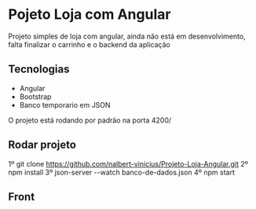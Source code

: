 # Pojeto Loja com Angular
 Projeto simples de loja com angular, ainda não está em desenvolvimento, falta finalizar o carrinho e o backend da aplicação

## Tecnologias
 - Angular
 - Bootstrap
 - Banco temporario em JSON

O projeto está rodando por padrão na porta 4200/

## Rodar projeto

1º git clone https://github.com/nalbert-vinicius/Projeto-Loja-Angular.git
2º npm install
3º json-server --watch banco-de-dados.json
4º npm start

## Front



